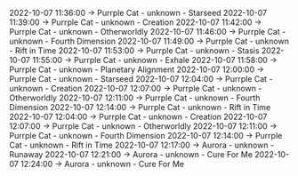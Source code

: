 2022-10-07 11:36:00 -> Purrple Cat - unknown - Starseed
2022-10-07 11:39:00 -> Purrple Cat - unknown - Creation
2022-10-07 11:42:00 -> Purrple Cat - unknown - Otherworldly
2022-10-07 11:46:00 -> Purrple Cat - unknown - Fourth Dimension
2022-10-07 11:49:00 -> Purrple Cat - unknown - Rift in Time
2022-10-07 11:53:00 -> Purrple Cat - unknown - Stasis
2022-10-07 11:55:00 -> Purrple Cat - unknown - Exhale
2022-10-07 11:58:00 -> Purrple Cat - unknown - Planetary Alignment
2022-10-07 12:00:00 -> Purrple Cat - unknown - Starseed
2022-10-07 12:04:00 -> Purrple Cat - unknown - Creation
2022-10-07 12:07:00 -> Purrple Cat - unknown - Otherworldly
2022-10-07 12:11:00 -> Purrple Cat - unknown - Fourth Dimension
2022-10-07 12:14:00 -> Purrple Cat - unknown - Rift in Time
2022-10-07 12:04:00 -> Purrple Cat - unknown - Creation
2022-10-07 12:07:00 -> Purrple Cat - unknown - Otherworldly
2022-10-07 12:11:00 -> Purrple Cat - unknown - Fourth Dimension
2022-10-07 12:14:00 -> Purrple Cat - unknown - Rift in Time
2022-10-07 12:17:00 -> Aurora - unknown - Runaway
2022-10-07 12:21:00 -> Aurora - unknown - Cure For Me
2022-10-07 12:24:00 -> Aurora - unknown - Cure For Me
